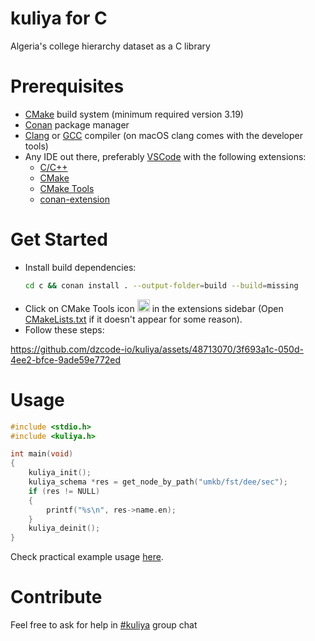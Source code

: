 # kuliya for C

Algeria's college hierarchy dataset as a C library

# Prerequisites

- [CMake](https://cmake.org/download/) build system (minimum required version 3.19)
- [Conan](https://conan.io/downloads) package manager
- [Clang](https://clang.llvm.org/get_started.html) or [GCC](https://gcc.gnu.org/releases.html) compiler (on macOS clang comes with the developer tools)
- Any IDE out there, preferably [VSCode](https://code.visualstudio.com/download) with the following extensions:
  - [C/C++](https://marketplace.visualstudio.com/items?itemName=ms-vscode.cpptools)
  - [CMake](https://marketplace.visualstudio.com/items?itemName=twxs.cmake)
  - [CMake Tools](https://marketplace.visualstudio.com/items?itemName=ms-vscode.cmake-tools)
  - [conan-extension](https://marketplace.visualstudio.com/items?itemName=konicy.conan-extension)

# Get Started

- Install build dependencies:
  ```sh
  cd c && conan install . --output-folder=build --build=missing
  ```
- Click on CMake Tools icon <img src="https://ms-vscode.gallerycdn.vsassets.io/extensions/ms-vscode/cmake-tools/1.18.16/1711685798086/Microsoft.VisualStudio.Services.Icons.Default" width="20px"/> in the extensions sidebar (Open [CMakeLists.txt](./CMakeLists.txt) if it doesn't appear for some reason).
- Follow these steps:
  
https://github.com/dzcode-io/kuliya/assets/48713070/3f693a1c-050d-4ee2-bfce-9ade59e772ed

# Usage

```c
#include <stdio.h>
#include <kuliya.h>

int main(void)
{
    kuliya_init();
    kuliya_schema *res = get_node_by_path("umkb/fst/dee/sec");
    if (res != NULL)
    {
        printf("%s\n", res->name.en);
    }
    kuliya_deinit();
}
```

Check practical example usage [here](./example/main.c).

# Contribute

Feel free to ask for help in [#kuliya](https://dzcode.slack.com/archives/C01C0155CKC) group chat
